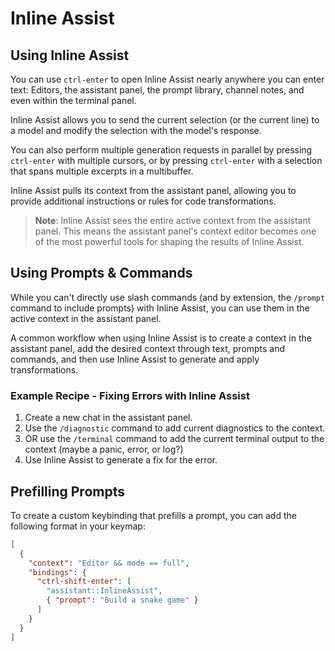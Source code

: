 # Inline Assist

## Using Inline Assist

You can use `ctrl-enter` to open Inline Assist nearly anywhere you can enter text: Editors, the assistant panel, the prompt library, channel notes, and even within the terminal panel.

Inline Assist allows you to send the current selection (or the current line) to a model and modify the selection with the model's response.

You can also perform multiple generation requests in parallel by pressing `ctrl-enter` with multiple cursors, or by pressing `ctrl-enter` with a selection that spans multiple excerpts in a multibuffer.

Inline Assist pulls its context from the assistant panel, allowing you to provide additional instructions or rules for code transformations.

> **Note**: Inline Assist sees the entire active context from the assistant panel. This means the assistant panel's context editor becomes one of the most powerful tools for shaping the results of Inline Assist.

## Using Prompts & Commands

While you can't directly use slash commands (and by extension, the `/prompt` command to include prompts) with Inline Assist, you can use them in the active context in the assistant panel.

A common workflow when using Inline Assist is to create a context in the assistant panel, add the desired context through text, prompts and commands, and then use Inline Assist to generate and apply transformations.

### Example Recipe - Fixing Errors with Inline Assist

1. Create a new chat in the assistant panel.
2. Use the `/diagnostic` command to add current diagnostics to the context.
3. OR use the `/terminal` command to add the current terminal output to the context (maybe a panic, error, or log?)
4. Use Inline Assist to generate a fix for the error.

## Prefilling Prompts

To create a custom keybinding that prefills a prompt, you can add the following format in your keymap:

```json
[
  {
    "context": "Editor && mode == full",
    "bindings": {
      "ctrl-shift-enter": [
        "assistant::InlineAssist",
        { "prompt": "Build a snake game" }
      ]
    }
  }
]
```
